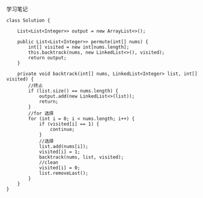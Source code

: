 学习笔记
  
    class Solution {
       
        List<List<Integer>> output = new ArrayList<>();
    
        public List<List<Integer>> permute(int[] nums) {
            int[] visited = new int[nums.length];
            this.backtrack(nums, new LinkedList<>(), visited);
            return output;
        }
    
        private void backtrack(int[] nums, LinkedList<Integer> list, int[] visited) {
            //终止
            if (list.size() == nums.length) {
                output.add(new LinkedList<>(list));
                return;
            }
            //for 选择
            for (int i = 0; i < nums.length; i++) {
                if (visited[i] == 1) {
                    continue;
                }
                //选择
                list.add(nums[i]);
                visited[i] = 1;
                backtrack(nums, list, visited);
                //clean
                visited[i] = 0;
                list.removeLast();
            }
        }
    }
